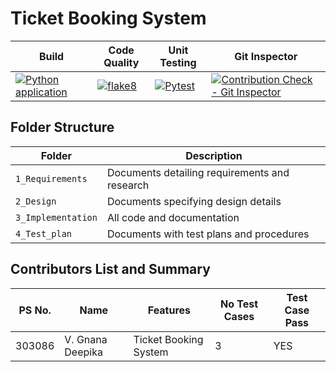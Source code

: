 # Ticket Booking System


Build | Code Quality | Unit Testing | Git Inspector
|---------|------------|-----------|----------------|
|[![Python application](https://github.com/Veerapaneni-Deepika/99005898_PythonProject/actions/workflows/python-app.yml/badge.svg)](https://github.com/Veerapaneni-Deepika/99005898_PythonProject/actions/workflows/python-app.yml)| [![flake8](https://github.com/Veerapaneni-Deepika/99005898_PythonProject/actions/workflows/flake8.yml/badge.svg)](https://github.com/Veerapaneni-Deepika/99005898_PythonProject/actions/workflows/flake8.yml) | [![Pytest](https://github.com/Veerapaneni-Deepika/99005898_PythonProject/actions/workflows/main.yml/badge.svg)](https://github.com/Veerapaneni-Deepika/99005898_PythonProject/actions/workflows/main.yml) | [![Contribution Check - Git Inspector](https://github.com/Veerapaneni-Deepika/99005898_PythonProject/actions/workflows/git_inspector.yml/badge.svg)](https://github.com/Veerapaneni-Deepika/99005898_PythonProject/actions/workflows/git_inspector.yml)|

## Folder Structure
Folder             | Description
-------------------| -----------------------------------------
`1_Requirements`   | Documents detailing requirements and research
`2_Design`         | Documents specifying design details
`3_Implementation` | All code and documentation
`4_Test_plan`      | Documents with test plans and procedures

## Contributors List and Summary

PS No. |  Name   |    Features    |No Test Cases|Test Case Pass
-------|---------|----------------|-------------|--------------
303086 | V. Gnana Deepika | Ticket Booking System   | 3  | YES  
